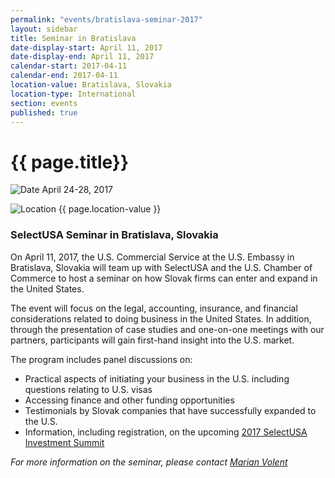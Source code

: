 ```yaml
---
permalink: "events/bratislava-seminar-2017"
layout: sidebar
title: Seminar in Bratislava
date-display-start: April 11, 2017
date-display-end: April 11, 2017
calendar-start: 2017-04-11
calendar-end: 2017-04-11
location-value: Bratislava, Slovakia
location-type: International
section: events
published: true
---
```


# {{ page.title}}

![Date](https://google.github.io/material-design-icons/action/svg/design/ic_event_24px.svg "Date") April 24-28, 2017

![Location](http://google.github.io/material-design-icons/social/svg/design/ic_location_city_24px.svg "Location") {{ page.location-value }}

### SelectUSA Seminar in Bratislava, Slovakia

On April 11, 2017, the U.S. Commercial Service at the U.S. Embassy in Bratislava, Slovakia will team up with SelectUSA and the U.S. Chamber of Commerce to host a seminar on how Slovak firms can enter and expand in the United States.

The event will focus on the legal, accounting, insurance, and financial considerations related to doing business in the United States. In addition, through the presentation of case studies and one-on-one meetings with our partners, participants will gain first-hand insight into the U.S. market.

The program includes panel discussions on:

* Practical aspects of initiating your business in the U.S. including questions relating to U.S. visas
* Accessing finance and other funding opportunities
* Testimonials by Slovak companies that have successfully expanded to the U.S.
* Information, including registration, on the upcoming [2017 SelectUSA Investment Summit](http://www.selectusasummit.us/)

_For more information on the seminar, please contact [Marian Volent](mailto:marian.volent@trade.gov)_
